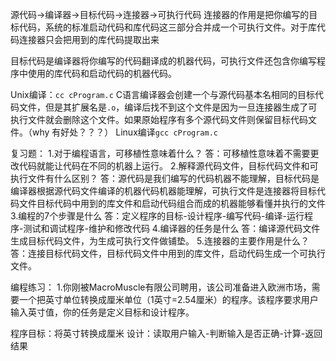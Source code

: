 源代码->编译器->目标代码->连接器->可执行代码
连接器的作用是把你编写的目标代码，系统的标准启动代码和库代码这三部分合并成一个可执行文件。对于库代码连接器只会把用到的库代码提取出来

目标代码是编译器将你编写的代码翻译成的机器代码，可执行文件还包含你编写程序中使用的库代码和启动代码的机器代码。

Unix编译：`cc cProgram.c`
C语言编译器会创建一个与源代码基本名相同的目标代码文件，但是其扩展名是`.o`，编译后找不到这个文件是因为一旦连接器生成了可执行文件就会删除这个文件。如果原始程序有多个源代码文件则保留目标代码文件。（why 有好处？？？）
Linux编译`gcc cProgram.c`

复习题：
1.对于编程语言，可移植性意味着什么？
答：可移植性意味着不需要更改代码就能让代码在不同的机器上运行。
2.解释源代码文件，目标代码文件和可执行文件有什么区别？
答：源代码是我们编写的代码机器不能理解，目标代码是编译器根据源代码文件编译的机器代码机器能理解，可执行文件是连接器将目标代码文件目标代码中用到的库文件和启动代码组合而成的机器能够看懂并执行的文件
3.编程的7个步骤是什么
答：定义程序的目标-设计程序-编写代码-编译-运行程序-测试和调试程序-维护和修改代码
4.编译器的任务是什么
答：编译源代码文件生成目标代码文件，为生成可执行文件做铺垫。
5.连接器的主要作用是什么？
答：连接目标代码文件，目标代码文件中用到的库文件，启动代码生成一个可执行文件。

编程练习：
1.你刚被MacroMuscle有限公司聘用，该公司准备进入欧洲市场，需要一个把英寸单位转换成厘米单位（1英寸=2.54厘米）的程序。该程序要求用户输入英寸值，你的任务是定义目标和设计程序。

程序目标：将英寸转换成厘米
设计：读取用户输入-判断输入是否正确-计算-返回结果